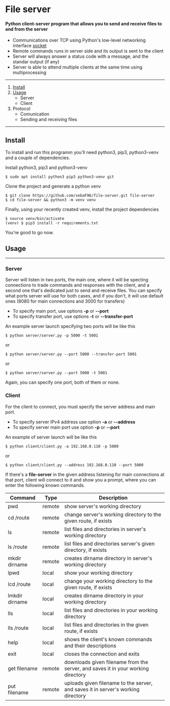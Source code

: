 # File server
#### Python client-server program that allows you to send and receive files to and from the server

- Communications over TCP using Python's low-level networking interface [socket][socket]
- Remote commands runs in server side and its output is sent to the client
- Server will always answer a status code with a message, and the standar output (if any)
- Server is able to attend multiple clients at the same time using multiprocessing
------------


1. [Install](https://github.com/sebaF96/file-server#install)
2. [Usage](https://github.com/sebaF96/file-server#usage)
	- Server
	- Client
3. Protocol
	- Comunication
	- Sending and receiving files

------------

## Install
To install and run this programm you'll need python3, pip3, python3-venv and a couple of dependencies.

Install python3, pip3 and python3-venv

```shell
$ sudo apt install python3 pip3 python3-venv git
```

Clone the project and generate a python venv

```shell
$ git clone https://github.com/sebaF96/file-server.git file-server
$ cd file-server && python3 -m venv venv
```

Finally, using your recently created venv, install the project dependencies

```shell
$ source venv/bin/activate
(venv) $ pip3 install -r requirements.txt
```

You're good to go now.

## Usage

------------

### Server
Server will listen in two ports, the main one, where it will be specting connections to trade commands and responses with the client, and a second one that's dedicated just to send and receive files. You can specify what ports server will use for both cases, and if you don't, it will use default ones (8080 for main connections and 3000 for transfers)

- To specify main port, use options **-p** or **--port**
- To specify transfer port, use options **-t** or **--transfer-port**

An example server launch specifying two ports will be like this

```shell
$ python server/server.py -p 5000 -t 5001
```
or
```shell
$ python server/server.py --port 5000 --transfer-port 5001
```
or
```shell
$ python server/server.py --port 5000 -t 5001
```

Again, you can specify one port, both of them or none.

### Client
For the client to connect, you must specify the server address and main port.

- To specify server IPv4 address use option **-a** or **--address**
- To specify server main port use option **-p** or **--port**

An example of server launch will be like this

```shell
$ python client/client.py -a 192.168.0.110 -p 5000
```

or

```shell
$ python client/client.py --address 192.168.0.110 --port 5000
```

If there's a **file-server** in the given address listening for main connections at that port, client will connect to it and show you a prompt, where you can enter the following known commands.

| Command  | Type   | Description   |
| ------------ | ------------ | ------------ |
|   pwd | remote   | show server's working directory  |
|  cd /route | remote  | change server's working directory to the given route, if exists  |
|  ls  | remote  | list files and directories in server's working directory   |
| ls /route  |  remote  |  list files and directories server's given directory, if exists |
|  mkdir dirname | remote   | creates dirname directory in server's working directory  |
|  lpwd  | local  | show your working directory  |
| lcd /route  | local  |  change your working directory to the given route, if exists |
| lmkdir dirname  | local  |  creates dirname directory in your working directory |
|  lls | local  | list files and directories in your working directory  |
|  lls /route | local  | list files and directories in the given route, if exists  |
|  help  | local  | shows the client's known commands and their descriptions  |
|  exit  | local  | closes the connection and exits  |
| get filename | remote  | downloads given filename from the server, and saves it in your working directory  |
| put filename  | remote  | uploads given filename to the server, and saves it in server's working directory  |



[socket]: https://docs.python.org/3.8/library/socket.html "socket"